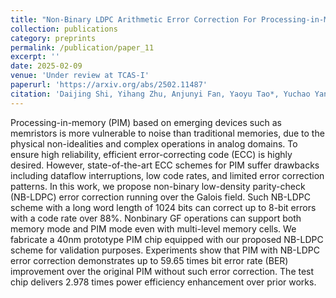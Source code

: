 ```yaml
---
title: "Non-Binary LDPC Arithmetic Error Correction For Processing-in-Memory"
collection: publications
category: preprints
permalink: /publication/paper_11
excerpt: ''
date: 2025-02-09
venue: 'Under review at TCAS-I'
paperurl: 'https://arxiv.org/abs/2502.11487'
citation: 'Daijing Shi, Yihang Zhu, Anjunyi Fan, Yaoyu Tao*, Yuchao Yang*, Bonan Yan*'
---
```


Processing-in-memory (PIM) based on emerging devices such as memristors is more vulnerable to noise than traditional memories, due to the physical non-idealities and complex operations in analog domains. To ensure high reliability, efficient error-correcting code (ECC) is highly desired. However, state-of-the-art ECC schemes for PIM suffer drawbacks including dataflow interruptions, low code rates, and limited error correction patterns. In this work, we propose non-binary low-density parity-check (NB-LDPC) error correction running over the Galois field. Such NB-LDPC scheme with a long word length of 1024 bits can correct up to 8-bit errors with a code rate over 88%. Nonbinary GF operations can support both memory mode and PIM mode even with multi-level memory cells. We fabricate a 40nm prototype PIM chip equipped with our proposed NB-LDPC scheme for validation purposes. Experiments show that PIM with NB-LDPC error correction demonstrates up to 59.65 times bit error rate (BER) improvement over the original PIM without such error correction. The test chip delivers 2.978 times power efficiency enhancement over prior works.
